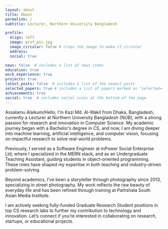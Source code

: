 ```yaml
---
layout: about
title: About
permalink: /
subtitle: Lecturer, Northern University Bangladesh

profile:
  align: left
  image: prof_pic.jpg
  image_circular: false # crops the image to make it circular
  address: 
  social: true

news: false  # includes a list of news items
education: true
work_experience: true
projects: true
latest_posts: false  # includes a list of the newest posts
selected_papers: true # includes a list of papers marked as "selected={true}"
achievements: true
social: true  # includes social icons at the bottom of the page
---
```

Assalamu Alaikum/Hello, I’m Kazi Md. Al-Wakil from Dhaka, Bangladesh, currently a Lecturer at Northern University Bangladesh (NUB),  with a strong passion for research and innovation in Computer Science. My academic journey began with a Bachelor’s degree in CS, and now, I am diving deeper into machine learning, artificial intelligence, and computer vision, focusing on impactful research to solve real-world problems.

Previously, I served as a Software Engineer at mPower Social Enterprise Ltd, where I specialized in the MERN stack, and as an Undergraduate Teaching Assistant, guiding students in object-oriented programming. These roles have shaped my expertise in both teaching and industry-driven problem-solving.

Beyond academics, I’ve been a storyteller through photography since 2013, specializing in street photography. My work reflects the raw beauty of everyday life and has been refined through training at Pathshala South Asian Media Institute.

I am actively seeking fully-funded Graduate Research Student positions in top CS research labs to further my contribution to technology and innovation. Let’s connect if you’re interested in collaborating on research, startups, or educational projects.